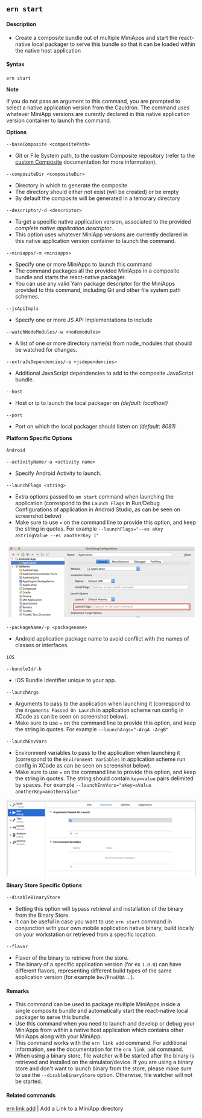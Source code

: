 ## `ern start`

#### Description

* Create a composite bundle out of multiple MiniApps and start the react-native local packager to serve this bundle so that it can be loaded within the native host application  

#### Syntax

`ern start`  

**Note**

If you do not pass an argument to this command, you are prompted to select a native application version from the Cauldron. The command uses whatever MiniApp versions are curently declared in this native application version container to launch the command.  

**Options**  

`--baseComposite <compositePath>`

* Git or File System path, to the custom Composite repository (refer to the [custom Composite] documentation for more information).

`--compositeDir <compositeDir>`

* Directory in which to generate the composite
* The directory should either not exist (will be created) or be empty
* By default the composite will be generated in a temorary directory

`--descriptor/-d <descriptor>`

* Target a specific native application version, associated to the provided *complete native application descriptor*.  
* This option uses whatever MiniApp versions are currently declared in this native application version container to launch the command.  

`--miniapps/-m <miniapps>`

* Specify one or more MiniApps to launch this command  
* The command packages all the provided MiniApps in a composite bundle and starts the react-native packager.  
* You can use any valid Yarn package descriptor for the MiniApps provided to this command, including Git and other file system path schemes.  

`--jsApiImpls`

* Specify one or more JS API Implementations to include

`--watchNodeModules/-w <nodemodules>`
* A list of one or more directory name(s) from node_modules that should be watched for changes.

`--extraJsDependencies/-e <jsdependencies>`
* Additional JavaScript dependencies to add to the composite JavaScript bundle.

`--host`
* Host or ip to launch the local packager on *(default: localhost)*

`--port`
* Port on which the local packager should listen on *(default: 8081)*

**Platform Specific Options**

`Android`

`--activityName/-a <activity name>`
* Specify Android Activity to launch.

`--launchFlags <string>`
* Extra options passed to `am start` command when launching the application (correspond to the `Launch Flags` in Run/Debug Configurations of application in Android Studio, as can be seen on screenshot below)
* Make sure to use `=` on the command line to provide this option, and keep the string in quotes. For example `--launchFlags="--es aKey aStringValue --ei anotherKey 1"`

![Android Studio Run Config](../images/android-studio-run-config.png)

`--packageName/-p <packagename>`
* Android application package name to avoid conflict with the names of classes or interfaces.

`iOS`

`--bundleId/-b`
* iOS Bundle Identifier unique to your app.

`--launchArgs` 
* Arguments to pass to the application when launching it (correspond to the `Arguments Passed On Launch` in application scheme run config in XCode as can be seen on screenshot below).
* Make sure to use `=` on the command line to provide this option, and keep the string in quotes. For example `--launchArgs="-ArgA -ArgB"`

`--launchEnvVars`
* Environment variables to pass to the application when launching it (correspond to the `Environment Variables` in application scheme run config in XCode as can be seen on screenshot below).
* Make sure to use `=` on the command line to provide this option, and keep the string in quotes. The string should contain `key=value` pairs delimited by spaces. For example `--launchEnvVars="aKey=aValue anotherKey=anotherValue"`

![xcode scheme run](../images/xcode-scheme-run.png)

**Binary Store Specific Options**

`--disableBinaryStore`

* Setting this option will bypass retrieval and installation of the binary from the Binary Store.  
* It can be useful in case you want to use `ern start` command in conjunction with your own mobile application native binary, build locally on your workstation or retrieved from a specific location.

`--flavor`

* Flavor of the binary to retrieve from the store.
* The binary of a specific application version (for ex `1.0.0`) can have different flavors, representing different build types of the same application version (for example `Dev`/`Prod`/`QA` ...).

#### Remarks

* This command can be used to package multiple MiniApps inside a single composite bundle and automatically start the react-native local packager to serve this bundle.  
* Use this command when you need to launch and develop or debug your MiniApps from within a native host application which contains other MiniApps along with your MiniApp.  
* This command works with the `ern link add` command. For additional information, see the documentation for the `ern link add` command.  
* When using a binary store, file watcher will be started after the binary is retrieved and installed on the simulator/device. If you are using a binary store and don't want to launch binary from the store, please make sure to use the `--disableBinaryStore` option. Otherwise, file watcher will not be started.

#### Related commands

[ern link add] | Add a Link to a MiniApp directory

[ern link add]: ./link/add.md
[custom Composite]: ./platform-parts/composite/index.md